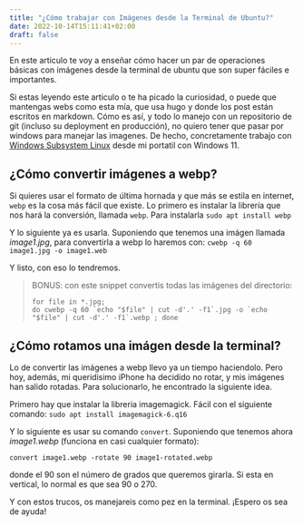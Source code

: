 ```yaml
---
title: "¿Cómo trabajar con Imágenes desde la Terminal de Ubuntu?"
date: 2022-10-14T15:11:41+02:00
draft: false
---
```


En este articulo te voy a enseñar cómo hacer un par de operaciones básicas con imágenes desde la terminal de ubuntu que son super fáciles e importantes.

Si estas leyendo este articulo o te ha picado la curiosidad, o puede que mantengas webs como esta mía, que usa hugo y donde los post están escritos en markdown.
Cómo es así, y todo lo manejo con un repositorio de git (incluso su deployment en producción), no quiero tener que pasar por windows para manejar las imagenes.
De hecho, concretamente trabajo con [Windows Subsystem Linux](https://learn.microsoft.com/en-us/windows/wsl/install) desde mi portatil con Windows 11.

## ¿Cómo convertir imágenes a webp?

Si quieres usar el formato de última hornada y que más se estila en internet, `webp` es la cosa más fácil que existe.
Lo primero es instalar la librería que nos hará la conversión, llamada `webp`. Para instalarla 
`sudo apt install webp`

Y lo siguiente ya es usarla. Suponiendo que tenemos una imágen llamada *image1.jpg*, para convertirla a webp lo haremos con:
`cwebp -q 60 image1.jpg -o image1.web`

Y listo, con eso lo tendremos.

> BONUS: con este snippet convertis todas las imágenes del directorio:
> ```
> for file in *.jpg; 
> do cwebp -q 60 `echo "$file" | cut -d'.' -f1`.jpg -o `echo "$file" | cut -d'.' -f1`.webp ; done
> ```

## ¿Cómo rotamos una imágen desde la terminal?

Lo de convertir las imágenes a webp llevo ya un tiempo haciendolo. Pero hoy, además, mi queridisimo iPhone ha decidido no rotar, y mis imágenes han salido rotadas.
Para solucionarlo, he encontrado la siguiente idea.

Primero hay que instalar la libreria imagemagick. Fácil con el siguiente comando:
`sudo apt install imagemagick-6.q16`

Y lo siguiente es usar su comando `convert`. Suponiendo que tenemos ahora *image1.webp* (funciona en casi cualquier formato):

```
convert image1.webp -rotate 90 image1-rotated.webp
```

donde el 90 son el número de grados que queremos girarla. Si esta en vertical, lo normal es que sea 90 o 270.

Y con estos trucos, os manejareis como pez en la terminal. ¡Espero os sea de ayuda!

